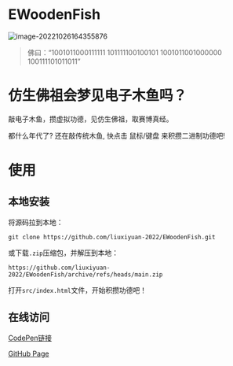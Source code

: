 # EWoodenFish

![image-20221026164355876](https://gitee.com/liuxiyuan_2022/flutter_test/raw/master/lib/assets/imgs/202210261643989.png)

> 佛曰：“1001011000111111 101111100100101 1001011001000000 100111101011011”

# 仿生佛祖会梦见电子木鱼吗？

敲电子木鱼，攒虚拟功德，见仿生佛祖，取赛博真经。

都什么年代了? 还在敲传统木鱼, 快点击 鼠标/键盘 来积攒二进制功德吧!




# 使用

## 本地安装

将源码拉到本地：

```
git clone https://github.com/liuxiyuan-2022/EWoodenFish.git
```

或下载`.zip`压缩包，并解压到本地：

```
https://github.com/liuxiyuan-2022/EWoodenFish/archive/refs/heads/main.zip
```

打开`src/index.html`文件，开始积攒功德吧！

## 在线访问

[CodePen链接](https://codepen.io/liuxiyuan/full/WNyemmR)

[GitHub Page](https://ewoodenfish.cloudpen.top/)
